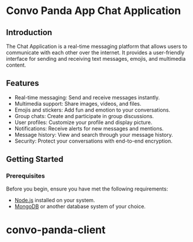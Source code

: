# Convo Panda App Chat Application

## Introduction

The Chat Application is a real-time messaging platform that allows users to communicate with each other over the internet. It provides a user-friendly interface for sending and receiving text messages, emojis, and multimedia content.


## Features

- Real-time messaging: Send and receive messages instantly.
- Multimedia support: Share images, videos, and files.
- Emojis and stickers: Add fun and emotion to your conversations.
- Group chats: Create and participate in group discussions.
- User profiles: Customize your profile and display picture.
- Notifications: Receive alerts for new messages and mentions.
- Message history: View and search through your message history.
- Security: Protect your conversations with end-to-end encryption.

## Getting Started

### Prerequisites

Before you begin, ensure you have met the following requirements:

- [Node.js](https://nodejs.org/) installed on your system.
- [MongoDB](https://www.mongodb.com/) or another database system of your choice.
# convo-panda-client
